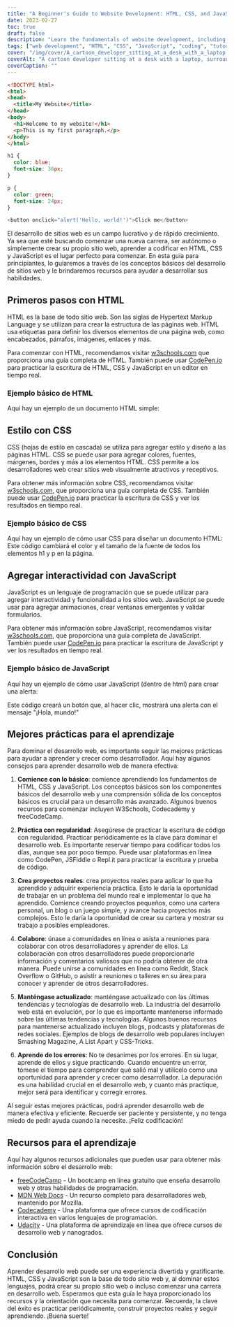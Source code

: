```yaml
---
title: "A Beginner's Guide to Website Development: HTML, CSS, and JavaScript"
date: 2023-02-27
toc: true
draft: false
description: "Learn the fundamentals of website development, including HTML, CSS, and JavaScript, with this beginner-friendly guide."
tags: ["web development", "HTML", "CSS", "JavaScript", "coding", "tutorial", "learning", "beginner", "CodePen", "W3Schools", "best practices", "resources", "freeCodeCamp", "MDN Web Docs", "Codecademy", "Udacity", "collaboration", "debugging", "projects"]
cover: "/img/cover/A_cartoon_developer_sitting_at_a_desk_with_a_laptop.png"
coverAlt: "A cartoon developer sitting at a desk with a laptop, surrounded by various HTML, CSS, and JavaScript elements floating in the air around them."
coverCaption: ""
---
```

```html
<!DOCTYPE html>
<html>
<head>
  <title>My Website</title>
</head>
<body>
  <h1>Welcome to my website!</h1>
  <p>This is my first paragraph.</p>
</body>
</html>
```
```CSS
h1 {
  color: blue;
  font-size: 36px;
}

p {
  color: green;
  font-size: 24px;
}
```
```js
<button onclick="alert('Hello, world!')">Click me</button>
```

 El desarrollo de sitios web es un campo lucrativo y de rápido crecimiento. Ya sea que esté buscando comenzar una nueva carrera, ser autónomo o simplemente crear su propio sitio web, aprender a codificar en HTML, CSS y JavaScript es el lugar perfecto para comenzar. En esta guía para principiantes, lo guiaremos a través de los conceptos básicos del desarrollo de sitios web y le brindaremos recursos para ayudar a desarrollar sus habilidades.  ## Primeros pasos con HTML  HTML es la base de todo sitio web. Son las siglas de Hypertext Markup Language y se utilizan para crear la estructura de las páginas web. HTML usa etiquetas para definir los diversos elementos de una página web, como encabezados, párrafos, imágenes, enlaces y más.  Para comenzar con HTML, recomendamos visitar [w3schools.com](https://www.w3schools.com/html/) que proporciona una guía completa de HTML. También puede usar [CodePen.io](https://codepen.io/) para practicar la escritura de HTML, CSS y JavaScript en un editor en tiempo real.  ### Ejemplo básico de HTML  Aquí hay un ejemplo de un documento HTML simple:  ## Estilo con CSS CSS (hojas de estilo en cascada) se utiliza para agregar estilo y diseño a las páginas HTML. CSS se puede usar para agregar colores, fuentes, márgenes, bordes y más a los elementos HTML. CSS permite a los desarrolladores web crear sitios web visualmente atractivos y receptivos.  Para obtener más información sobre CSS, recomendamos visitar [w3schools.com](https://www.w3schools.com/css), que proporciona una guía completa de CSS. También puede usar [CodePen.io](https://codepen.io/) para practicar la escritura de CSS y ver los resultados en tiempo real.  ### Ejemplo básico de CSS Aquí hay un ejemplo de cómo usar CSS para diseñar un documento HTML: Este código cambiará el color y el tamaño de la fuente de todos los elementos h1 y p en la página.  ## Agregar interactividad con JavaScript JavaScript es un lenguaje de programación que se puede utilizar para agregar interactividad y funcionalidad a los sitios web. JavaScript se puede usar para agregar animaciones, crear ventanas emergentes y validar formularios.  Para obtener más información sobre JavaScript, recomendamos visitar [w3schools.com](https://www.w3schools.com/js/), que proporciona una guía completa de JavaScript. También puede usar [CodePen.io](https://codepen.io/) para practicar la escritura de JavaScript y ver los resultados en tiempo real.  ### Ejemplo básico de JavaScript  Aquí hay un ejemplo de cómo usar JavaScript (dentro de html) para crear una alerta:   Este código creará un botón que, al hacer clic, mostrará una alerta con el mensaje "¡Hola, mundo!"  ## Mejores prácticas para el aprendizaje  Para dominar el desarrollo web, es importante seguir las mejores prácticas para ayudar a aprender y crecer como desarrollador. Aquí hay algunos consejos para aprender desarrollo web de manera efectiva:  1. **Comience con lo básico**: comience aprendiendo los fundamentos de HTML, CSS y JavaScript. Los conceptos básicos son los componentes básicos del desarrollo web y una comprensión sólida de los conceptos básicos es crucial para un desarrollo más avanzado. Algunos buenos recursos para comenzar incluyen W3Schools, Codecademy y freeCodeCamp.  2. **Práctica con regularidad**: Asegúrese de practicar la escritura de código con regularidad. Practicar periódicamente es la clave para dominar el desarrollo web. Es importante reservar tiempo para codificar todos los días, aunque sea por poco tiempo. Puede usar plataformas en línea como CodePen, JSFiddle o Repl.it para practicar la escritura y prueba de código.  3. **Crea proyectos reales**: crea proyectos reales para aplicar lo que ha aprendido y adquirir experiencia práctica. Esto le daría la oportunidad de trabajar en un problema del mundo real e implementar lo que ha aprendido. Comience creando proyectos pequeños, como una cartera personal, un blog o un juego simple, y avance hacia proyectos más complejos. Esto le daría la oportunidad de crear su cartera y mostrar su trabajo a posibles empleadores.  4. **Colabore**: únase a comunidades en línea o asista a reuniones para colaborar con otros desarrolladores y aprender de ellos. La colaboración con otros desarrolladores puede proporcionarle información y comentarios valiosos que no podría obtener de otra manera. Puede unirse a comunidades en línea como Reddit, Stack Overflow o GitHub, o asistir a reuniones o talleres en su área para conocer y aprender de otros desarrolladores.  5. **Manténgase actualizado**: manténgase actualizado con las últimas tendencias y tecnologías de desarrollo web. La industria del desarrollo web está en evolución, por lo que es importante mantenerse informado sobre las últimas tendencias y tecnologías. Algunos buenos recursos para mantenerse actualizado incluyen blogs, podcasts y plataformas de redes sociales. Ejemplos de blogs de desarrollo web populares incluyen Smashing Magazine, A List Apart y CSS-Tricks.  6. **Aprende de los errores**: No te desanimes por los errores. En su lugar, aprende de ellos y sigue practicando. Cuando encuentre un error, tómese el tiempo para comprender qué salió mal y utilícelo como una oportunidad para aprender y crecer como desarrollador. La depuración es una habilidad crucial en el desarrollo web, y cuanto más practique, mejor será para identificar y corregir errores.  Al seguir estas mejores prácticas, podrá aprender desarrollo web de manera efectiva y eficiente. Recuerde ser paciente y persistente, y no tenga miedo de pedir ayuda cuando la necesite. ¡Feliz codificación!  ## Recursos para el aprendizaje  Aquí hay algunos recursos adicionales que pueden usar para obtener más información sobre el desarrollo web:  - [freeCodeCamp](https://www.freecodecamp.org/) - Un bootcamp en línea gratuito que enseña desarrollo web y otras habilidades de programación. - [MDN Web Docs](https://developer.mozilla.org/en-US/docs/Web) - Un recurso completo para desarrolladores web, mantenido por Mozilla. - [Codecademy](https://www.codecademy.com/) - Una plataforma que ofrece cursos de codificación interactiva en varios lenguajes de programación. - [Udacity](https://www.udacity.com/) - Una plataforma de aprendizaje en línea que ofrece cursos de desarrollo web y nanogrados.  ## Conclusión  Aprender desarrollo web puede ser una experiencia divertida y gratificante. HTML, CSS y JavaScript son la base de todo sitio web y, al dominar estos lenguajes, podrá crear su propio sitio web o incluso comenzar una carrera en desarrollo web. Esperamos que esta guía le haya proporcionado los recursos y la orientación que necesita para comenzar. Recuerda, la clave del éxito es practicar periódicamente, construir proyectos reales y seguir aprendiendo. ¡Buena suerte!
